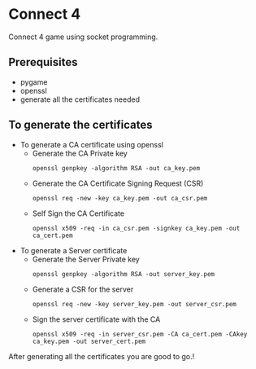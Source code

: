 # Connect 4

Connect 4 game using socket programming.


## Prerequisites

- pygame
- openssl
- generate all the certificates needed


## To generate the certificates

- To generate a CA certificate using openssl
    - Generate the CA Private key
        ```
        openssl genpkey -algorithm RSA -out ca_key.pem
        ```
    - Generate the CA Certificate Signing Request (CSR)
        ```
        openssl req -new -key ca_key.pem -out ca_csr.pem
        ```
    - Self Sign the CA Certificate
        ```
        openssl x509 -req -in ca_csr.pem -signkey ca_key.pem -out ca_cert.pem
        ```
- To generate a Server certificate
    - Generate the Server Private key
        ```
        openssl genpkey -algorithm RSA -out server_key.pem
        ```
    - Generate a CSR for the server
        ```
        openssl req -new -key server_key.pem -out server_csr.pem
        ```
    - Sign the server certificate with the CA
        ```
        openssl x509 -req -in server_csr.pem -CA ca_cert.pem -CAkey ca_key.pem -out server_cert.pem
        ```


After generating all the certificates you are good to go.!
